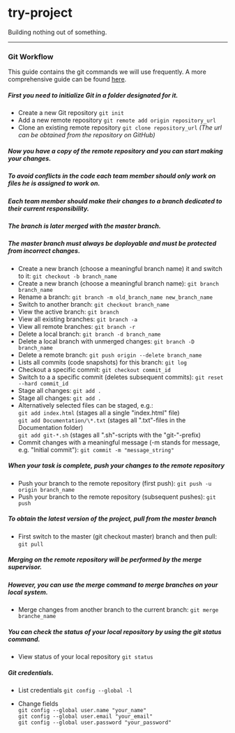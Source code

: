 # try-project
Building nothing out of something.

***

### Git Workflow
This guide contains the git commands we will use frequently.
A more comprehensive guide can be found [here](https://www.atlassian.com/git).

##### First you need to initialize Git in a folder designated for it.
* Create a new Git repository 
```git init```
* Add a new remote repository 
```git remote add origin repository_url```
* Clone an existing remote repository 
```git clone repository_url```
*(The url can be obtained from the repository on GitHub)*
##### Now you have a copy of the remote repository and you can start making your changes.
##### To avoid conflicts in the code each team member should only work on files he is assigned to work on.
##### Each team member should make their changes to a branch dedicated to their current responsibility.
##### The branch is later merged with the master branch.
##### The master branch must always be doployable and must be protected from incorrect changes.
* Create a new branch (choose a meaningful branch name) it and switch to it:
```git checkout -b branch_name```
* Create a new branch (choose a meaningful branch name):
```git branch branch_name```
* Rename a branch:
```git branch -m old_branch_name new_branch_name```
* Switch to another branch:
```git checkout branch_name```
* View the active branch:
```git branch```
* View all existing branches:
```git branch -a```
* View all remote branches:
```git branch -r```
* Delete a local branch:
```git branch -d branch_name```
* Delete a local branch with unmerged changes:
```git branch -D branch_name```
* Delete a remote branch:
```git push origin --delete branch_name```
* Lists all commits (code snapshots) for this branch:
```git log```
* Checkout a specific commit:
```git checkout commit_id```
* Switch to a a specific commit (deletes subsequent commits):
```git reset --hard commit_id```
* Stage all changes:
```git add .```
* Stage all changes:
```git add .```
* Alternatively selected files can be staged, e.g.:  
```git add index.html``` (stages all a single "index.html" file)  
```git add Documentation/\*.txt``` (stages all ".txt"-files in the Documentation folder)  
```git add git-*.sh``` (stages all ".sh"-scripts with the "git-"-prefix)  
* Commit changes with a meaningful message (-m stands for message, e.g. "Initial commit"): 
```git commit -m "message_string"```

##### When your task is complete, push your changes to the remote repository
* Push your branch to the remote repository (first push):
```git push -u origin branch_name```
* Push your branch to the remote repository (subsequent pushes):
```git push```

##### To obtain the latest version of the project, pull from the master branch
* First switch to the master (git checkout master) branch and then pull:
```git pull```

##### Merging on the remote repository will be performed by the merge supervisor.
##### However, you can use the merge command to merge branches on your local system.
* Merge changes from another branch to the current branch:
```git merge branche_name```

##### You can check the status of your local repository by using the git status command.
* View status of your local repository
```git status```

##### Git credentials.
* List credentials
```git config --global -l```

* Change fields  
```git config --global user.name "your_name"```  
```git config --global user.email "your_email"```  
```git config --global user.password "your_password"```  

